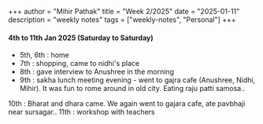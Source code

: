 +++
author = "Mihir Pathak"
title = "Week 2/2025"
date = "2025-01-11"
description = "weekly notes"
tags = ["weekly-notes", "Personal"]
+++

#### 4th to 11th Jan 2025 (Saturday to Saturday)


- 5th, 6th : home
- 7th : shopping, came to nidhi's place
- 8th : gave interview to Anushree in the morning 
- 9th : sakha lunch meeting
evening - went to gajra cafe (Anushree, Nidhi, Mihir). It was fun to rome around in old city. Eating raju patti samosa..

10th : Bharat and dhara came. We again went to gajara cafe, ate pavbhaji near sursagar..
11th : workshop with teachers 
 
